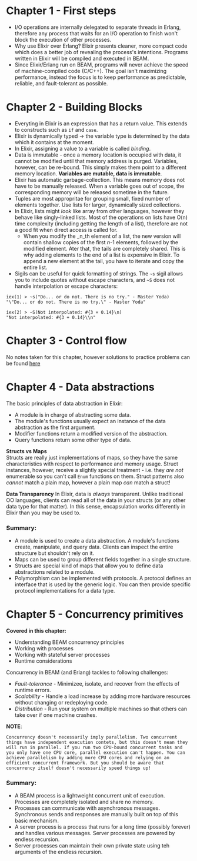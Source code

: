 # Chapter 1 - First steps
- I/O operations are internally delegated to separate threads in Erlang, therefore any process that waits for an I/O operation to finish won't block the execution of other processes.
- Why use Elixir over Erlang? Elixir presents cleaner, more compact code which does a better job of revealing the process's intentions. Programs written in Elixir will be compiled and executed in BEAM.
- Since Elixir/Erlang run on BEAM, programs will never achieve the speed of machine-compiled code (C/C++). The goal isn't maximizing performance, instead the focus is to keep performance as predictable, reliable, and fault-tolerant as possible.



# Chapter 2 - Building Blocks 
- Everyting in Elixir is an expression that has a return value. This extends to constructs such as `if` and `case`.
- Elixir is dynamically typed -> the variable type is determined by the data which it contains at the moment.
- In Elixir, assigning a value to a variable is called _binding_.
- Data is immutable - once a memory location is occupied with data, it cannot be modified until that memory address is purged. Variables, however, can be re-bound. This simply makes them point to a different memory location. **Variables are mutable, data is immutable**.
- Elixir has automatic garbage-collection. This means memory does not have to be manually released. When a variable goes out of scope, the corresponding memory will be released sometime in the future.
- Tuples are most appropritae for grouping small, fixed number of elements together. Use lists for larger, dynamically sized collections.
- In Elixir, lists might _look_ like array from other languages, however they behave like singly-linked lists. Most of the operations on lists have O(n) time complexity (including getting the length of a list), therefore are not a good fit when direct access is called for.
    - When you modify the _n_th element of a list, the new version will contain shallow copies of the first _n_-1 elements, followed by the modified element. Ater that, the tails are completely shared. This is why adding elements to the end of a list is expensive in Elixir. To append a new element at the tail, you have to iterate and copy the entire list.
- Sigils can be useful for quick formatting of strings. The `~s` sigil allows you to include quotes without escape characters, and `~S` does not handle interpolation or escape characters:
```
iex(1) > ~s("Do... or do not. There is no try." - Master Yoda)
"\"Do... or do not. There is no try.\" - Master Yoda"

iex(2) > ~S(Not interpolated: #{3 + 0.14}\n)
"Not interpolated: #{3 + 0.14}\\n"
```



# Chapter 3 - Control flow
No notes taken for this chapter, however solutions to practice problems can be found [here](./ch03_practice/)



# Chapter 4 - Data abstractions
The basic principles of data abstraction in Elixir:
- A module is in charge of abstracting some data.
- The module's functions usually expect an instance of the data abstraction as the first argument.
- Modifier functions return a modified version of the abstraction.
- Query functions return some other type of data.

**Structs vs Maps**  
Structs are really just implementations of maps, so they have the same characteristics with respect to performance and memory usage. Struct instances, however, receive a slightly special treatment - i.e. they _are not_ enumerable so you can't call `Enum` functions on them. Struct patterns also _cannot_ match a plain map, however a plain map _can_ match a struct!  

**Data Transparency**
In Elixir, data is _always_ transparent. Unlike traditional OO languages, clients can read all of the data in your structs (or any other data type for that matter). In this sense, encapsulation works differently in Elixir than you may be used to.

### Summary:
- A module is used to create a data abstraction. A module's functions create, manipulate, and query data. Clients can inspect the entire structure but shouldn't rely on it.
- Maps can be used to group different fields together in a single structure.
- Structs are special kind of maps that allow you to define data abstractions related to a module.
- Polymorphism can be implemented with protocols. A protocol defines an interface that is used by the generic logic. You can then provide specific protocol implementations for a data type.



# Chapter 5 - Concurrency primitives
**Covered in this chapter:**
- Understanding BEAM concurrency principles
- Working with processes
- Working with stateful server processes
- Runtime considerations

Concurrency in BEAM (and Erlang) tackles to following challenges:
- _Fault-tolerance_ - Minimizee, isolate, and recover from the effects of runtime errors.
- _Scalability_ - Handle a load increase by adding more hardware resources without changing or redeploying code.
- _Distribution_ - Run your system on multiple machines so that others can take over if one machine crashes.

**NOTE**:
```
Concurrency doesn't necessarily imply parallelism. Two concurrent things have independent execution contets, but this doesn't mean they will run in parallel. If you run two CPU-bound concurrent tasks and you only have one CPU core, parallel execution can't happen. You can achieve parallelism by adding more CPU cores and relying on an efficient concurrent framework. But you should be aware that concurrency itself doesn't necessarily speed things up!
```

### Summary:
- A BEAM process is a lightweight concurrent unit of execution. Processes are completely isolated and share no memory.
- Processes can communicate with asynchronous messages. Synchronous sends and responses are manually built on top of this basic mechanism.
- A server process is a process that runs for a long time (possibly forever) and handles various messages. Server processes are powered by endless recursion.
- Server processes can maintain their own private state using teh arguments of the endless recursion.
